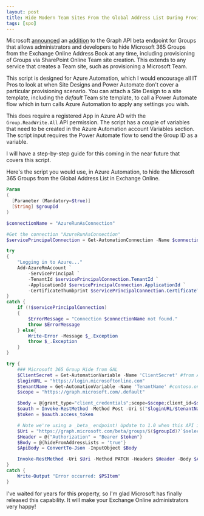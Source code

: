```yaml
---
layout: post
title: Hide Modern Team Sites From the Global Address List During Provisioning
tags: [spo]
---
```


Microsoft [announced](https://developer.microsoft.com/graph/blogs/announcing-support-for-new-groups-properties-via-microsoft-graph-api/) an [addition](https://docs.microsoft.com/graph/api/resources/group?view=graph-rest-beta#properties) to the Graph API beta endpoint for Groups that allows administrators and developers to hide Microsoft 365 Groups from the Exchange Online Address Book at any time, including provisioning of Groups via SharePoint Online Team site creation. This extends to any service that creates a Team site, such as provisioning a Microsoft Team.

This script is designed for Azure Automation, which I would encourage all IT Pros to look at when Site Designs and Power Automate don't cover a particular provisioning scenario. You can attach a Site Design to a site template, including the _default_ Team site template, to call a Power Automate flow which in turn calls Azure Automation to apply any settings you wish.

This does require a registered App in Azure AD with the `Group.ReadWrite.All` API permission. The script has a couple of variables that need to be created in the Azure Automation account Variables section. The script input requires the Power Automate flow to send the Group ID as a variable.

I will have a step-by-step guide for this coming in the near future that covers this script.

Here's the script you would use, in Azure Automation, to hide the Microsoft 365 Groups from the Global Address List in Exchange Online.

```powershell
Param
(
  [Parameter (Mandatory=$true)]
  [String] $groupId
)

$connectionName = "AzureRunAsConnection"

#Get the connection "AzureRunAsConnection"
$servicePrincipalConnection = Get-AutomationConnection -Name $connectionName

try
{
    "Logging in to Azure..."
    Add-AzureRmAccount `
        -ServicePrincipal `
        -TenantId $servicePrincipalConnection.TenantId `
        -ApplicationId $servicePrincipalConnection.ApplicationId `
        -CertificateThumbprint $servicePrincipalConnection.CertificateThumbprint 
}
catch {
    if (!$servicePrincipalConnection)
    {
        $ErrorMessage = "Connection $connectionName not found."
        throw $ErrorMessage
    } else{
        Write-Error -Message $_.Exception
        throw $_.Exception
    }
}

try {
    ### Microsoft 365 Group Hide from GAL
    $ClientSecret = Get-AutomationVariable -Name 'ClientSecret' #from Azure AD registered App
    $loginURL = "https://login.microsoftonline.com"
    $tenantName = Get-AutomationVariable -Name 'TenantName' #contoso.onmicrosoft.com
    $scope = "https://graph.microsoft.com/.default"

    $body = @{grant_type="client_credentials";scope=$scope;client_id=$servicePrincipalConnection.ApplicationId;client_secret=$ClientSecret}
    $oauth = Invoke-RestMethod -Method Post -Uri $("$loginURL/$tenantName/oauth2/v2.0/token") -Body $body
    $token = $oauth.access_token

    # Note we're using a _beta_ endpoint! Update to 1.0 when this API is updated.
    $Uri = "https://graph.microsoft.com/beta/groups/$($groupId)?`$select=hideFromAddressLists"
    $Header = @{"Authorization" = "Bearer $token"}
    $Body = @{hideFromAddressLists = 'true'}
    $ApiBody = ConvertTo-Json -InputObject $Body

    Invoke-RestMethod -Uri $Uri -Method PATCH -Headers $Header -Body $ApiBody -ContentType "application/json"
}
catch {
    Write-Output "Error occurred: $PSItem"
}
```

I've waited for years for this property, so I'm glad Microsoft has finally released this capability. It will make your Exchange Online administrators very happy!
